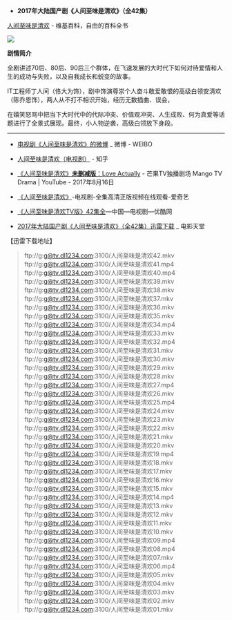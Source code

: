 - **2017年大陆国产剧《人间至味是清欢》（全42集）**

[人间至味是清欢](https://zh.wikipedia.org/wiki/%E4%BA%BA%E9%97%B4%E8%87%B3%E5%91%B3%E6%98%AF%E6%B8%85%E6%AC%A2) - 维基百科，自由的百科全书

<img src="http://p7.qhimg.com/t0162fcea3de93f3c42.jpg?raw=true"/>

**剧情简介**

全剧讲述70后、80后、90后三个群体，在飞速发展的大时代下如何对待爱情和人生的成功与失败，以及自我成长和蜕变的故事。

IT工程师丁人间（佟大为饰），剧中饰演尊崇个人奋斗敢爱敢恨的高级白领安清欢（陈乔恩饰），两人从不打不相识开始，经历无数插曲、误会，

在嬉笑怒骂中把当下大时代中的代际冲突、价值观冲突、人生成败、何为真爱等话题进行了全景式展现。最终，小人物逆袭，高级白领放下身段。

-----------------------------------------------------------------------------------------

- [电视剧《人间至味是清欢》的微博](https://www.weibo.com/rjzwsqh) _ 微博 - WEIBO


- [人间至味是清欢（电视剧）](https://www.zhihu.com/topic/20091423/top-answers) - 知乎


- [《人间至味是清欢》**未删减版**：Love Actually](https://www.youtube.com/watch?v=xafvkRYpNwo) - 芒果TV独播剧场 Mango TV Drama | YouTube - 2017年8月16日


- [《人间至味是清欢》](https://www.iqiyi.com/a_19rrha6h6t.html)-电视剧-全集高清正版视频在线观看-爱奇艺


- [《人间至味是清欢TV版》42集全](https://list.youku.com/show/id_z6a17efbfbd797c1a11ef.html)—中国—电视剧—优酷网


- [2017年大陆国产剧《人间至味是清欢》（全42集）迅雷下载](https://www.dy2018.com/i/98291.html) _ 电影天堂

【迅雷下载地址】
> ftp://g:g@tv.dl1234.com:3100/人间至味是清欢42.mkv  
> ftp://g:g@tv.dl1234.com:3100/人间至味是清欢41.mp4  
> ftp://g:g@tv.dl1234.com:3100/人间至味是清欢40.mp4  
> ftp://g:g@tv.dl1234.com:3100/人间至味是清欢39.mkv  
> ftp://g:g@tv.dl1234.com:3100/人间至味是清欢38.mkv  
> ftp://g:g@tv.dl1234.com:3100/人间至味是清欢37.mkv  
> ftp://g:g@tv.dl1234.com:3100/人间至味是清欢36.mkv  
> ftp://g:g@tv.dl1234.com:3100/人间至味是清欢35.mkv  
> ftp://g:g@tv.dl1234.com:3100/人间至味是清欢34.mp4  
> ftp://g:g@tv.dl1234.com:3100/人间至味是清欢33.mkv  
> ftp://g:g@tv.dl1234.com:3100/人间至味是清欢32.mp4  
> ftp://g:g@tv.dl1234.com:3100/人间至味是清欢31.mkv  
> ftp://g:g@tv.dl1234.com:3100/人间至味是清欢30.mkv  
> ftp://g:g@tv.dl1234.com:3100/人间至味是清欢29.mkv  
> ftp://g:g@tv.dl1234.com:3100/人间至味是清欢28.mkv  
> ftp://g:g@tv.dl1234.com:3100/人间至味是清欢27.mp4  
> ftp://g:g@tv.dl1234.com:3100/人间至味是清欢26.mkv  
> ftp://g:g@tv.dl1234.com:3100/人间至味是清欢25.mp4  
> ftp://g:g@tv.dl1234.com:3100/人间至味是清欢24.mkv  
> ftp://g:g@tv.dl1234.com:3100/人间至味是清欢23.mkv  
> ftp://g:g@tv.dl1234.com:3100/人间至味是清欢22.mkv  
> ftp://g:g@tv.dl1234.com:3100/人间至味是清欢21.mkv  
> ftp://g:g@tv.dl1234.com:3100/人间至味是清欢20.mkv  
> ftp://g:g@tv.dl1234.com:3100/人间至味是清欢19.mp4  
> ftp://g:g@tv.dl1234.com:3100/人间至味是清欢18.mkv  
> ftp://g:g@tv.dl1234.com:3100/人间至味是清欢17.mkv  
> ftp://g:g@tv.dl1234.com:3100/人间至味是清欢16.mkv  
> ftp://g:g@tv.dl1234.com:3100/人间至味是清欢15.mkv  
> ftp://g:g@tv.dl1234.com:3100/人间至味是清欢14.mp4  
> ftp://g:g@tv.dl1234.com:3100/人间至味是清欢13.mkv  
> ftp://g:g@tv.dl1234.com:3100/人间至味是清欢12.mkv  
> ftp://g:g@tv.dl1234.com:3100/人间至味是清欢11.mkv  
> ftp://g:g@tv.dl1234.com:3100/人间至味是清欢10.mkv  
> ftp://g:g@tv.dl1234.com:3100/人间至味是清欢09.mp4  
> ftp://g:g@tv.dl1234.com:3100/人间至味是清欢08.mp4  
> ftp://g:g@tv.dl1234.com:3100/人间至味是清欢07.mkv  
> ftp://g:g@tv.dl1234.com:3100/人间至味是清欢06.mp4  
> ftp://g:g@tv.dl1234.com:3100/人间至味是清欢05.mkv  
> ftp://g:g@tv.dl1234.com:3100/人间至味是清欢04.mkv  
> ftp://g:g@tv.dl1234.com:3100/人间至味是清欢03.mkv  
> ftp://g:g@tv.dl1234.com:3100/人间至味是清欢02.mkv  
> ftp://g:g@tv.dl1234.com:3100/人间至味是清欢01.mkv  
